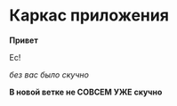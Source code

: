 # Каркас приложения

__Привет__

Ес!

*без вас было скучно*

__В новой ветке не СОВСЕМ УЖЕ скучно__

